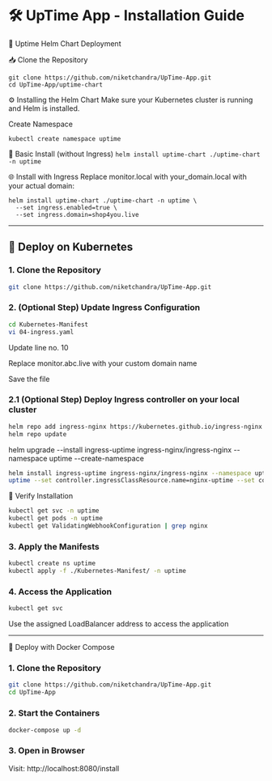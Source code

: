 # 🛠️ UpTime App - Installation Guide

🚀 Uptime Helm Chart Deployment

📥 Clone the Repository
```
git clone https://github.com/niketchandra/UpTime-App.git
cd UpTime-App/uptime-chart
```

⚙️ Installing the Helm Chart
Make sure your Kubernetes cluster is running and Helm is installed.

Create Namespace

`kubectl create namespace uptime`

🔧 Basic Install (without Ingress)
`helm install uptime-chart ./uptime-chart -n uptime`

🌐 Install with Ingress
Replace monitor.local with your_domain.local with your actual domain:

```
helm install uptime-chart ./uptime-chart -n uptime \
  --set ingress.enabled=true \
  --set ingress.domain=shop4you.live
```
--------------------------------------------------------------------

## 🚀 Deploy on Kubernetes

### 1. Clone the Repository

```bash
git clone https://github.com/niketchandra/UpTime-App.git

```
###  2. (Optional Step) Update Ingress Configuration
```bash
cd Kubernetes-Manifest
vi 04-ingress.yaml
```

Update line no. 10

Replace monitor.abc.live with your custom domain name

Save the file

###  2.1 (Optional Step) Deploy Ingress controller on your local cluster

```bash
helm repo add ingress-nginx https://kubernetes.github.io/ingress-nginx
helm repo update
```

helm upgrade --install ingress-uptime ingress-nginx/ingress-nginx --namespace uptime --create-namespace

```bash
helm install ingress-uptime ingress-nginx/ingress-nginx --namespace uptime --create-namespace --set controller.ingressClass=nginx-
uptime --set controller.ingressClassResource.name=nginx-uptime --set controller.service.type=LoadBalancer --set controller.service.loadBalancerIP=192.168.1.184
```
🧪 Verify Installation
```bash
kubectl get svc -n uptime
kubectl get pods -n uptime
kubectl get ValidatingWebhookConfiguration | grep nginx
```

### 3. Apply the Manifests

```bash
kubectl create ns uptime
kubectl apply -f ./Kubernetes-Manifest/ -n uptime
```

### 4. Access the Application

```bash
kubectl get svc
```

Use the assigned LoadBalancer address to access the application

--------------------------------------------------------------------

🐳 Deploy with Docker Compose
### 1. Clone the Repository

```bash
git clone https://github.com/niketchandra/UpTime-App.git
cd UpTime-App
```

### 2. Start the Containers

```bash
docker-compose up -d
```
### 3. Open in Browser
Visit: http://localhost:8080/install

